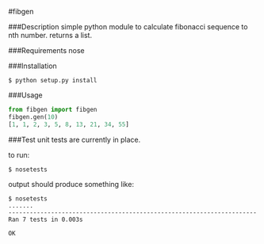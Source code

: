 #fibgen

###Description
simple python module to calculate fibonacci sequence to nth number. returns a list.

###Requirements
nose

###Installation

```
$ python setup.py install
```

###Usage

```python
from fibgen import fibgen
fibgen.gen(10)
[1, 1, 2, 3, 5, 8, 13, 21, 34, 55]
```

###Test
unit tests are currently in place.

to run:

```
$ nosetests
```

output should produce something like:

```
$ nosetests
.......
----------------------------------------------------------------------
Ran 7 tests in 0.003s

OK
```
